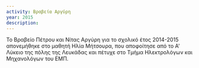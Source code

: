 ```yaml
---
activity: Βραβεία Αργύρη
year: 2015
description: 
---
```

Το Βραβείο Πέτρου και Νίτας Αργύρη για το σχολικό έτος 2014-2015 απονεμήθηκε στο μαθητή Ηλία Μήτσουρα, που αποφοίτησε από το Α' Λύκειο της πόλης της Λευκάδας και πέτυχε στο Τμήμα Ηλεκτρολόγων και Μηχανολόγων του ΕΜΠ.

